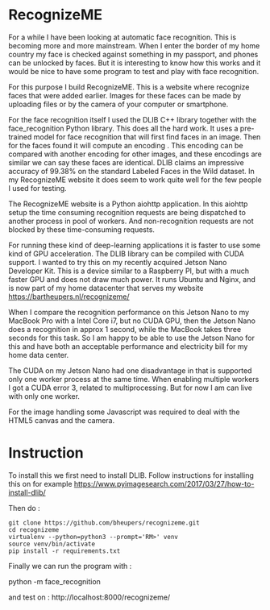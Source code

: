 # RecognizeME

For a while I have been looking at automatic face recognition. This is becoming more and more mainstream. When I enter the border of my home country my face is 
checked against something in my passport, and phones can be unlocked by faces. But it is interesting to know how this works and it would be nice to have some 
program to test and play with face recognition.

For this purpose I build RecognizeME. This is a website where recognize faces that were added earlier. Images for these faces can be made by uploading files or 
by the camera of your computer or smartphone.

For the face recognition itself I used the DLIB C++ library together with the face_recognition Python library. This does all the hard work. It uses a pre-trained 
model for face recognition that will first find faces in an image. Then for the faces found it will compute an encoding . This encoding can be compared with 
another encoding for other images, and these encodings are similar we can say these faces are identical. DLIB claims an impressive accuracy of 99.38% on the 
standard Labeled Faces in the Wild dataset. In my RecognizeME website it does seem to work quite well for the few people I used for testing.

The RecognizeME website is a Python aiohttp application. In this aiohttp setup the time consuming recognition requests are being dispatched to another process
 in pool of workers. And non-recognition requests are not blocked by these time-consuming requests.

For running these kind of deep-learning applications it is faster to use some kind of GPU acceleration. The DLIB library can be compiled with CUDA support. 
I wanted to try this on my recently acquired Jetson Nano Developer Kit. This is a device similar to a Raspberry PI, but with a much faster GPU and does not 
draw much power. It runs Ubuntu and Nginx, and is now part of my home datacenter that serves my website https://bartheupers.nl/recognizeme/

When I compare the recognition performance on this Jetson Nano to my MacBook Pro with a Intel Core i7, but no CUDA GPU, then the Jetson Nano does a recognition in 
approx 1 second, while the MacBook takes three seconds for this task. So I am happy to be able to use the Jetson Nano for this and have both an acceptable performance 
and electricity bill for my home data center.

The CUDA on my Jetson Nano had one disadvantage in that is supported only one worker process at the same time. When enabling multiple workers I got a CUDA error 3, 
related to multiprocessing. But for now I am can live with only one worker.

For the image handling some Javascript was required to deal with the HTML5 canvas and the camera.

# Instruction

To install this we first need to install DLIB. Follow instructions for installing this on for example https://www.pyimagesearch.com/2017/03/27/how-to-install-dlib/
  
Then do :

```
git clone https://github.com/bheupers/recognizeme.git
cd recognizeme
virtualenv --python=python3 --prompt='RM>' venv
source venv/bin/activate
pip install -r requirements.txt
```

Finally we can run the program  with :

python -m face_recognition


and test on : http://localhost:8000/recognizeme/
